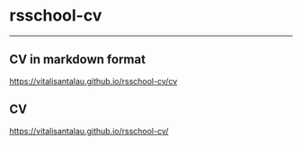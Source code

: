 # rsschool-cv
***

## CV in markdown format
https://vitalisantalau.github.io/rsschool-cv/cv

## CV
https://vitalisantalau.github.io/rsschool-cv/
